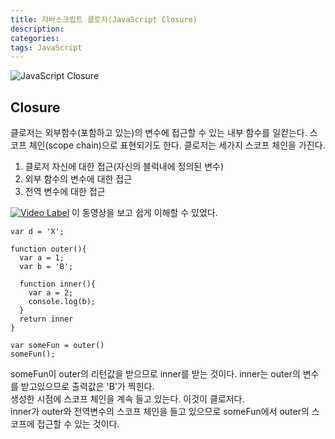 ```yaml
---
title: 자바스크립트 클로저(JavaScript Closure)
description: 
categories: 
tags: JavaScript
---
```


![JavaScript Closure](https://hyunseob.github.io/images/javascript-closure.png)

## Closure

클로저는 외부함수(포함하고 있는)의 변수에 접근할 수 있는 내부 함수를 일컫는다. 스코프 체인(scope chain)으로 표현되기도 한다. 클로저는 세가지 스코프 체인을 가진다.
1. 클로저 자신에 대한 접근(자신의 블럭내에 정의된 변수)
2. 외부 함수의 변수에 대한 접근
3. 전역 변수에 대한 접근

[![Video Label](https://img.youtu.be/MbYShFxp-j0/0.jpg)](https://youtu.be/MbYShFxp-j0)
이 동영상을 보고 쉽게 이해할 수 있었다.

```javacript
var d = 'X';

function outer(){
  var a = 1;
  var b = 'B';

  function inner(){
    var a = 2;
    console.log(b);
  }
  return inner
}

var someFun = outer()
someFun();

```

someFun이 outer의 리턴값을 받으므로 inner를 받는 것이다. inner는 outer의 변수를 받고있으므로 출력값은 'B'가 찍힌다.<br>
생성한 시점에 스코프 체인을 계속 들고 있는다. 이것이 클로저다.<br>
inner가 outer와 전역변수의 스코프 체인을 들고 있으므로 someFun에서 outer의 스코프에 접근할 수 있는 것이다.